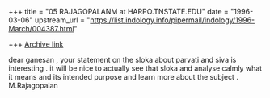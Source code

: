 +++
title = "05 RAJAGOPALANM at HARPO.TNSTATE.EDU"
date = "1996-03-06"
upstream_url = "https://list.indology.info/pipermail/indology/1996-March/004387.html"

+++
[Archive link](https://list.indology.info/pipermail/indology/1996-March/004387.html)

dear ganesan ,
your statement on the sloka about parvati and siva is interesting . it will
be nice to actually see that sloka and analyse calmly what it means and
its intended purpose and learn more about the subject . M.Rajagopalan




